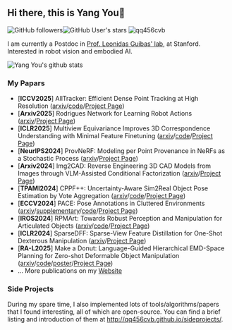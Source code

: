 ## Hi there, this is Yang You👋
![GitHub followers](https://img.shields.io/github/followers/qq456cvb?style=social)![GitHub User's stars](https://img.shields.io/github/stars/qq456cvb?style=social)
<img src="https://komarev.com/ghpvc/?username=GITHUB-USERNAME&label=Profile%20views&color=ce9927&style=flat" alt="qq456cvb" />

I am currently a Postdoc in [Prof. Leonidas Guibas' lab](https://geometry.stanford.edu/), at Stanford. Interested in robot vision and embodied AI.

![Yang You's github stats](https://github-readme-stats-git-masterrstaa-rickstaa.vercel.app/api?username=qq456cvb&count_private=false&show_icons=true)

### My Papars
<!-- pub starts -->
* [**ICCV2025**] AllTracker: Efficient Dense Point Tracking at High Resolution ([arxiv](https://arxiv.org/abs/2506.07310)/[code](https://github.com/aharley/alltracker)/[Project Page](https://alltracker.github.io/))
* [**Arxiv2025**] Rodrigues Network for Learning Robot Actions ([arxiv](https://arxiv.org/abs/2506.02618)/[Project Page]())
* [**ICLR2025**] Multiview Equivariance Improves 3D Correspondence Understanding with Minimal Feature Finetuning ([arxiv](https://arxiv.org/abs/2411.19458)/[code](https://github.com/qq456cvb/3DCorrEnhance)/[Project Page](https://qq456cvb.github.io/3DCorrEnhance))
* [**NeurIPS2024**] ProvNeRF: Modeling per Point Provenance in NeRFs as a Stochastic Process ([arxiv](https://arxiv.org/abs/2401.08140)/[Project Page](https://provnerf.github.io/))
* [**Arxiv2024**] Img2CAD: Reverse Engineering 3D CAD Models from Images through VLM-Assisted Conditional Factorization ([arxiv](https://arxiv.org/abs/2408.01437)/[Project Page](https://qq456cvb.github.io/projects/img2cad))
* [**TPAMI2024**] CPPF++: Uncertainty-Aware Sim2Real Object Pose Estimation by Vote Aggregation ([arxiv](https://arxiv.org/abs/2211.13398)/[code](https://github.com/qq456cvb/CPPF2)/[Project Page](https://qq456cvb.github.io/projects/cppf++))
* [**ECCV2024**] PACE: Pose Annotations in Cluttered Environments ([arxiv](https://arxiv.org/abs/2312.15130)/[supplementary](https://qq456cvb.github.io/files/pace_supp.pdf)/[code](https://github.com/qq456cvb/PACE)/[Project Page](https://qq456cvb.github.io/projects/pace))
* [**IROS2024**] RPMArt: Towards Robust Perception and Manipulation for Articulated Objects ([arxiv](https://arxiv.org/abs/2403.16023)/[code](https://github.com/R-PMArt/rpmart)/[Project Page](https://r-pmart.github.io/))
* [**ICLR2024**] SparseDFF: Sparse-View Feature Distillation for One-Shot Dexterous Manipulation ([arxiv](https://arxiv.org/abs/2310.16838)/[Project Page](https://halowangqx.github.io/SparseDFF))
* [**RA-L2025**] Make a Donut: Language-Guided Hierarchical EMD-Space Planning for Zero-shot Deformable Object Manipulation ([arxiv](https://arxiv.org/abs/2311.02787)/[code](#)/[poster](https://qq456cvb.github.io/images/make_a_donut.pdf)/[Project Page](https://qq456cvb.github.io/projects/donut))
* ... More publications on my [Website](https://qq456cvb.github.io/publications/)
<!-- pub ends -->

### Side Projects
During my spare time, I also implemented lots of tools/algorithms/papers that I found interesting, all of which are open-source. You can find a brief listing and introduction of them at http://qq456cvb.github.io/sideprojects/.
